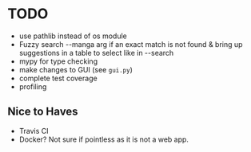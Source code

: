 # TODO


- use pathlib instead of os module
- Fuzzy search --manga arg if an exact match is not found & bring up suggestions in a table to select like in --search
- mypy for type checking
- make changes to GUI (see `gui.py`)
- complete test coverage
- profiling

## Nice to Haves

- Travis CI
- Docker? Not sure if pointless as it is not a web app.
